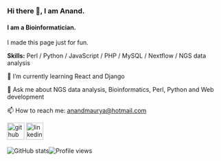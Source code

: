 ### Hi there 👋, I am Anand.
#### I am a Bioinformatician.
I made this page just for fun.

__Skills:__ Perl / Python / JavaScript / PHP / MySQL / Nextflow / NGS data analysis

🌱 I’m currently learning React and Django  

💬 Ask me about NGS data analysis, Bioinformatics, Perl, Python and Web development  

📫 How to reach me: anandmaurya@hotmail.com 


[<img src='https://cdn.jsdelivr.net/npm/simple-icons@3.0.1/icons/github.svg' alt='github' height='40'>](https://github.com/akm0001)  [<img src='https://cdn.jsdelivr.net/npm/simple-icons@3.0.1/icons/linkedin.svg' alt='linkedin' height='40'>](https://www.linkedin.com/in/anand-maurya-/)  


![GitHub stats](https://github-readme-stats.vercel.app/api?username=akm0001&show_icons=true)![Profile views](https://gpvc.arturio.dev/akm0001)  
